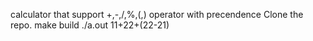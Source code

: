 calculator that support +,-,/,%,(,) operator with precendence 
Clone the repo.
make build
./a.out
11+22+(22-21)
